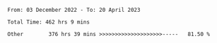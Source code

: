 <!--START_SECTION:waka-->

```text
From: 03 December 2022 - To: 20 April 2023

Total Time: 462 hrs 9 mins

Other        376 hrs 39 mins >>>>>>>>>>>>>>>>>>>>-----   81.50 %
```

<!--END_SECTION:waka-->